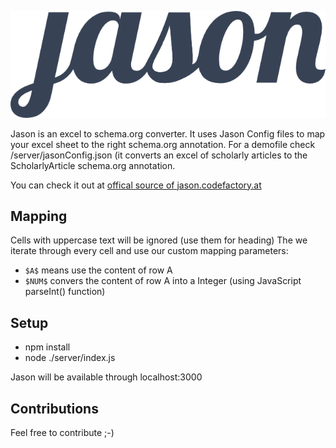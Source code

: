 ![jason logo](https://raw.githubusercontent.com/if-loop/jason/master/public/img/logo_dark.png)

Jason is an excel to schema.org converter. It uses Jason Config files to map your excel sheet to the right schema.org annotation. For a demofile check /server/jasonConfig.json (it converts an excel of scholarly articles to the ScholarlyArticle schema.org annotation. 

You can check it out at [offical source of jason.codefactory.at](http://jason.codefactory.at)

## Mapping
Cells with uppercase text will be ignored (use them for heading)
The we iterate through every cell and use our custom mapping parameters:
- `$A$` means use the content of row A 
- `$NUM$` convers the content of row A into a Integer (using JavaScript parseInt() function)


## Setup
- npm install
- node ./server/index.js

Jason will be available through localhost:3000 

## Contributions
Feel free to contribute ;-)
